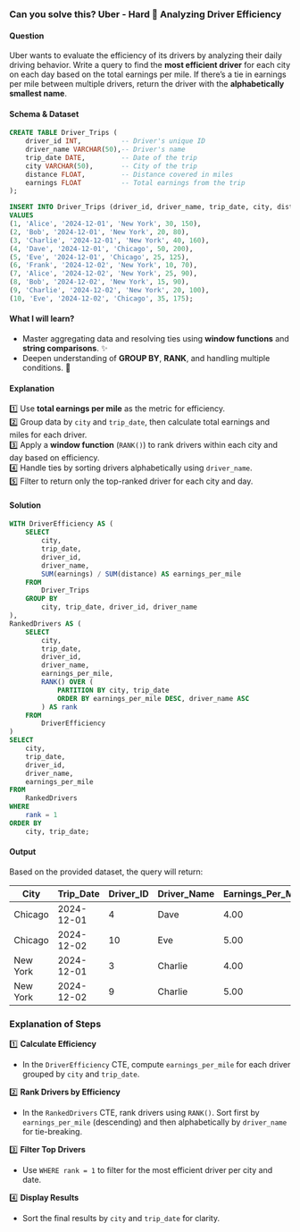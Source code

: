### Can you solve this? Uber - Hard 🚗 Analyzing Driver Efficiency

#### Question  
Uber wants to evaluate the efficiency of its drivers by analyzing their daily driving behavior. Write a query to find the **most efficient driver** for each city on each day based on the total earnings per mile. If there’s a tie in earnings per mile between multiple drivers, return the driver with the **alphabetically smallest name**.  

#### Schema & Dataset  
```sql
CREATE TABLE Driver_Trips (
    driver_id INT,          -- Driver's unique ID
    driver_name VARCHAR(50),-- Driver's name
    trip_date DATE,         -- Date of the trip
    city VARCHAR(50),       -- City of the trip
    distance FLOAT,         -- Distance covered in miles
    earnings FLOAT          -- Total earnings from the trip
);

INSERT INTO Driver_Trips (driver_id, driver_name, trip_date, city, distance, earnings)
VALUES
(1, 'Alice', '2024-12-01', 'New York', 30, 150),
(2, 'Bob', '2024-12-01', 'New York', 20, 80),
(3, 'Charlie', '2024-12-01', 'New York', 40, 160),
(4, 'Dave', '2024-12-01', 'Chicago', 50, 200),
(5, 'Eve', '2024-12-01', 'Chicago', 25, 125),
(6, 'Frank', '2024-12-02', 'New York', 10, 70),
(7, 'Alice', '2024-12-02', 'New York', 25, 90),
(8, 'Bob', '2024-12-02', 'New York', 15, 90),
(9, 'Charlie', '2024-12-02', 'New York', 20, 100),
(10, 'Eve', '2024-12-02', 'Chicago', 35, 175);
```

#### What I will learn?  
- Master aggregating data and resolving ties using **window functions** and **string comparisons**. ✨  
- Deepen understanding of **GROUP BY**, **RANK**, and handling multiple conditions. 🎯  

#### Explanation  
1️⃣ Use **total earnings per mile** as the metric for efficiency.  
2️⃣ Group data by `city` and `trip_date`, then calculate total earnings and miles for each driver.  
3️⃣ Apply a **window function** (`RANK()`) to rank drivers within each city and day based on efficiency.  
4️⃣ Handle ties by sorting drivers alphabetically using `driver_name`.  
5️⃣ Filter to return only the top-ranked driver for each city and day.

#### Solution 
```sql
WITH DriverEfficiency AS (
    SELECT 
        city,
        trip_date,
        driver_id,
        driver_name,
        SUM(earnings) / SUM(distance) AS earnings_per_mile
    FROM 
        Driver_Trips
    GROUP BY 
        city, trip_date, driver_id, driver_name
),
RankedDrivers AS (
    SELECT 
        city,
        trip_date,
        driver_id,
        driver_name,
        earnings_per_mile,
        RANK() OVER (
            PARTITION BY city, trip_date 
            ORDER BY earnings_per_mile DESC, driver_name ASC
        ) AS rank
    FROM 
        DriverEfficiency
)
SELECT 
    city,
    trip_date,
    driver_id,
    driver_name,
    earnings_per_mile
FROM 
    RankedDrivers
WHERE 
    rank = 1
ORDER BY 
    city, trip_date;
```

#### Output  
Based on the provided dataset, the query will return:  

| City      | Trip_Date   | Driver_ID | Driver_Name | Earnings_Per_Mile |
|-----------|-------------|-----------|-------------|--------------------|
| Chicago   | 2024-12-01  | 4         | Dave        | 4.00              |
| Chicago   | 2024-12-02  | 10        | Eve         | 5.00              |
| New York  | 2024-12-01  | 3         | Charlie     | 4.00              |
| New York  | 2024-12-02  | 9         | Charlie     | 5.00              |

### Explanation of Steps  

1️⃣ **Calculate Efficiency**  
- In the `DriverEfficiency` CTE, compute `earnings_per_mile` for each driver grouped by `city` and `trip_date`.  

2️⃣ **Rank Drivers by Efficiency**  
- In the `RankedDrivers` CTE, rank drivers using `RANK()`. Sort first by `earnings_per_mile` (descending) and then alphabetically by `driver_name` for tie-breaking.  

3️⃣ **Filter Top Drivers**  
- Use `WHERE rank = 1` to filter for the most efficient driver per city and date.  

4️⃣ **Display Results**  
- Sort the final results by `city` and `trip_date` for clarity.  
